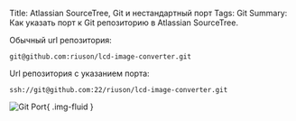 Title: Atlassian SourceTree, Git и нестандартный порт
Tags: Git
Summary: Как указать порт к Git репозиторию в Atlassian SourceTree.

Обычный url репозитория:
```text
git@github.com:riuson/lcd-image-converter.git
```

Url репозитория с указанием порта:
```text
ssh://git@github.com:22/riuson/lcd-image-converter.git
```

![Git Port]({static}/images/posts/2017/09/07/atlassian-sourcetree-git-and-non-standard-port-1.png){ .img-fluid }
